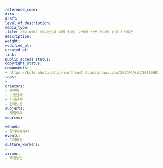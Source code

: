 ```yaml
---
reference_code: 
date: 
draft: 
level_of_description: 
media_type: 
title: 20210602-국정농단과 뇌물·횡령, 이재용 사면·가석방 반대 기자회견
description: 
weight: 
modified_at: 
created_at: 
link: 
public_access_status: 
copyright_status: 
components:
- https://kctu-photo.s3.ap-northeast-2.amazonaws.com/2021년/6월/20210602-국정농단과+뇌물·횡령,+이재용+사면·가석방+반대+기자회견/_1D20472.jpg
tags:
- 
creators:
- 총연맹
- 노동단체
- 사회단체
- 한국노총
subjects:
- 재벌외투
sources:
- 
venues:
- 청와대분수대
events:
- 기자회견
culture_workers:
- 
issues:
- 국정농단
---
```

